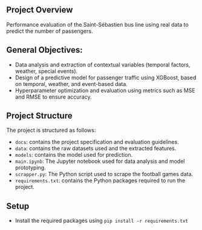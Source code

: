 
## Project Overview
Performance evaluation of the Saint-Sébastien bus line using real data to predict the number of passengers.

## General Objectives:
- Data analysis and extraction of contextual variables (temporal factors, weather, special events).
- Design of a predictive model for passenger traffic using XGBoost, based on temporal, weather, and event-based data.
- Hyperparameter optimization and evaluation using metrics such as MSE and RMSE to ensure accuracy.

## Project Structure

The project is structured as follows:

- `docs`: contains the project specification and evaluation guidelines.
- `data`: contains the raw datasets used and the extracted features.
- `models`: contains the model used for prediction.
- `main.ipynb`: The Jupyter notebook used for data analysis and model prototyping.
- `scrapper.py`: The Python script used to scrape the football games data.
- `requirements.txt`: contains the Python packages required to run the project.


## Setup

- Install the required packages using `pip install -r requirements.txt`
